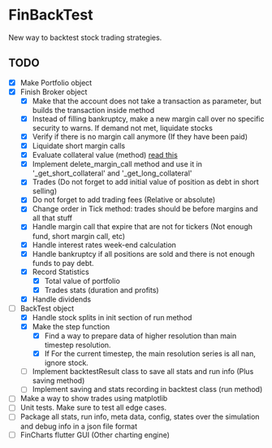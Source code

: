 # FinBackTest
New way to backtest stock trading strategies.

## TODO
- [X] Make Portfolio object
- [X] Finish Broker object
  - [X] Make that the account does not take a transaction as parameter, but builds the transaction inside method
  - [X] Instead of filling bankruptcy, make a new margin call over no specific security to warns.  If demand not met, liquidate stocks
  - [X] Verify if there is no margin call anymore (If they have been paid)
  - [X] Liquidate short margin calls
  - [X] Evaluate collateral value (method) [read this](https://www.investopedia.com/ask/answers/05/shortmarginrequirements.asp)
  - [X] Implement delete_margin_call method and use it in '_get_short_collateral' and '_get_long_collateral'
  - [X] Trades (Do not forget to add initial value of position as debt in short selling)
  - [X] Do not forget to add trading fees (Relative or absolute)
  - [X] Change order in Tick method: trades should be before margins and all that stuff
  - [X] Handle margin call that expire that are not for tickers (Not enough fund, short margin call, etc)
  - [X] Handle interest rates week-end calculation
  - [X] Handle bankruptcy if all positions are sold and there is not enough funds to pay debt.
  - [X] Record Statistics
    - [X] Total value of portfolio
    - [X] Trades stats (duration and profits)
  - [X] Handle dividends
- [ ] BackTest object
  - [X] Handle stock splits in init section of run method
  - [X] Make the step function
    - [X] Find a way to prepare data of higher resolution than main timestep resolution.
    - [X] If For the current timestep, the main resolution series is all nan, ignore stock.
  - [ ] Implement backtestResult class to save all stats and run info (Plus saving method)
  - [ ] Implement saving and stats recording in backtest class (run method)
- [ ] Make a way to show trades using matplotlib
- [ ] Unit tests.  Make sure to test all edge cases.
- [ ] Package all stats, run info, meta data, config, states over the simulation and debug info in a json file format
- [ ] FinCharts flutter GUI (Other charting engine)